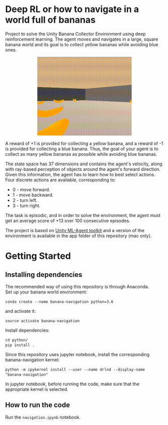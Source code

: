# Deep RL or how to navigate in a world full of bananas
Project to solve the Unity Banana Collector Environment using deep reinforcement learning.
The agent moves and navigates in a large, square banana world and its goal is to collect yellow bananas while avoiding blue ones. 

<p align="center">
<img src="pics/trained.gif" width="300" height=250>
<!--img src="pics/untrained.gif" width="300" height=250-->
</p>
  
A reward of +1 is provided for collecting a yellow banana, and a reward of -1 is provided for collecting a blue banana. Thus, the goal of your agent is to collect as many yellow bananas as possible while avoiding blue bananas.

The state space has 37 dimensions and contains the agent's velocity, along with ray-based perception of objects around the agent's forward direction. Given this information, the agent has to learn how to best select actions. Four discrete actions are available, corresponding to:

- 0 - move forward.
- 1 - move backward.
- 2 - turn left.
- 3 - turn right.

The task is episodic, and in order to solve the environment, the agent must get an average score of +13 over 100 consecutive episodes.

The project is based on [Unity ML-Agent toolkit](https://github.com/Unity-Technologies/ml-agents) and a version of the environment is available in the app folder of this repository (mac only).

# Getting Started
## Installing dependencies
The recommended way of using this repository is through Anaconda.   
Set up your banana world environment: 
```
conda create --name banana-navigation python=3.6
```

and activate it: 
```
source activate banana-navigation
```

Install dependencies:   
```
cd python/
pip install .
```

Since this repository uses jupyter notebook, install the corresponding banana-navigation kernel:
```
python -m ipykernel install --user --name drlnd --display-name "banana-navigation"
```

In jupyter notebook, before running the code, make sure that the appropriate kernel is selected.

## How to run the code
Run the `navigation.ipynb` notebook.
